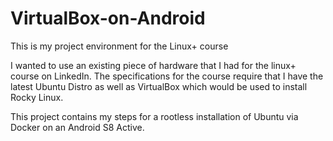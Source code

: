 # VirtualBox-on-Android
This is my project environment for the Linux+ course


I wanted to use an existing piece of hardware that I had for the linux+ course on LinkedIn. The specifications for the course require that I have the latest Ubuntu Distro as well as VirtualBox which would be used to 
install Rocky Linux. 

This project contains my steps for a rootless installation of Ubuntu via Docker on an Android S8 Active. 

